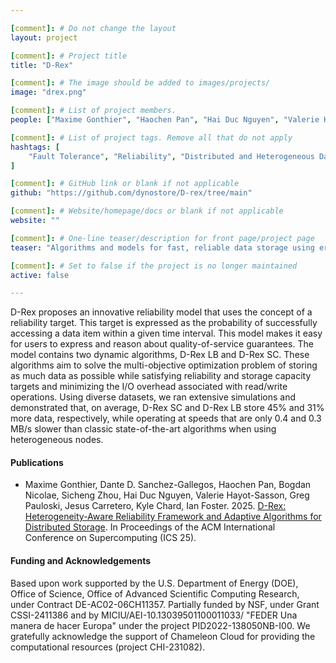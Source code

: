 ```yaml
---

[comment]: # Do not change the layout
layout: project

[comment]: # Project title
title: "D-Rex"

[comment]: # The image should be added to images/projects/
image: "drex.png"

[comment]: # List of project members.
people: ["Maxime Gonthier", "Haochen Pan", "Hai Duc Nguyen", "Valerie Hayot-Sasson", "J. Gregory Pauloski", "Kyle Chard", "Ian Foster"]

[comment]: # List of project tags. Remove all that do not apply
hashtags: [
    "Fault Tolerance", "Reliability", "Distributed and Heterogeneous Data Storage", "Erasure Coding", "Load Balancing"
]

[comment]: # GitHub link or blank if not applicable
github: "https://github.com/dynostore/D-rex/tree/main"

[comment]: # Website/homepage/docs or blank if not applicable
website: ""

[comment]: # One-line teaser/description for front page/project page
teaser: "Algorithms and models for fast, reliable data storage using erasure coding with heterogeneous storage nodes"

[comment]: # Set to false if the project is no longer maintained
active: false

---
```


D-Rex proposes an innovative reliability model that uses the concept of a reliability target. This target is expressed as the probability of successfully accessing a data item within a given time interval. This model makes it easy for users to express and reason about quality-of-service guarantees.
The model contains two dynamic algorithms, D-Rex LB and D-Rex SC. These algorithms aim to solve the multi-objective optimization problem of storing as much data as possible while satisfying reliability and storage capacity targets and minimizing the I/O overhead associated with read/write operations.
Using diverse datasets, we ran extensive simulations and demonstrated that, on average, D-Rex SC and D-Rex LB store 45% and 31% more data, respectively, while operating at speeds that are only 0.4 and 0.3 MB/s slower than classic state-of-the-art algorithms when using heterogeneous nodes.

#### Publications
<!-- List the full citations for each paper here with links to where to find it. -->

- Maxime Gonthier, Dante D. Sanchez-Gallegos, Haochen Pan, Bogdan Nicolae, Sicheng Zhou, Hai Duc Nguyen, Valerie Hayot-Sasson, Greg Pauloski, Jesus Carretero, Kyle Chard, Ian Foster. 2025. [D-Rex: Heterogeneity-Aware Reliability Framework and Adaptive Algorithms for Distributed Storage](https://hpcrl.github.io/ICS2025-webpage/program/Proceedings_ICS25/ics25-52.pdf). In Proceedings of the ACM International Conference on Supercomputing (ICS 25). 

#### Funding and Acknowledgements
<!-- List any funding sources or other acknowledgements here otherwise remove -->
Based upon work supported by the U.S. Department of Energy (DOE), Office of Science, Office of Advanced Scientific Computing Research, under Contract DE-AC02-06CH11357. Partially funded by NSF, under Grant CSSI-2411386 and by MICIU/AEI-10.13039501100011033/ "FEDER Una manera de hacer Europa" under the project PID2022-138050NB-I00. We gratefully acknowledge the support of Chameleon Cloud for providing the computational resources (project CHI-231082).
